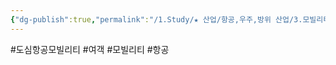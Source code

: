 ```yaml
---
{"dg-publish":true,"permalink":"/1.Study/★ 산업/항공,우주,방위 산업/3.모빌리티/UAM/UAM_INFO/도심항공모빌리티/","created":"2024-11-20T21:02:29.674+09:00","updated":"2025-06-26T17:15:15.272+09:00"}
---
```


#도심항공모빌리티 #여객 #모빌리티 #항공 